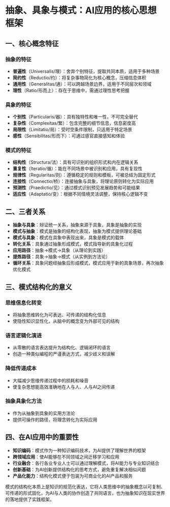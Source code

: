 # 抽象、具象与模式：AI应用的核心思想框架

## 一、核心概念特征

### 抽象的特征
- **普遍性**（Universalis/理）：舍弃个别特征，提取共同本质，适用于多种场景
- **简约性**（Reductio/约）：将复杂事物简化为核心概念，压缩信息体积
- **通用性**（Generalitas/通）：可以跨越场景边界，适用于不同层次和领域
- **理性**（Ratio/形而上）：存在于思维中，需通过理性思考把握

### 具象的特征
- **个别性**（Particularis/器）：具有独特性和唯一性，不可完全替代
- **复杂性**（Complexitas/繁）：包含完整的细节信息，信息密度高
- **局限性**（Limitatio/局）：受时空条件限制，只适用于特定场景
- **感性**（Sensibilitas/形而下）：可通过感官直接感知和体验

### 模式的特征
- **结构性**（Structura/法）：具有可识别的组织形式和内在逻辑关系
- **重复性**（Iteratio/循）：能在不同场景中被识别和应用，具有复现性
- **规律性**（Regularitas/则）：遵循稳定的规则和模板，可被总结为固定形式
- **连接性**（Connectio/桥）：连接抽象与具象，将理论原则转化为实际应用
- **预测性**（Praedictio/见）：通过模式识别预见发展趋势和可能结果
- **适应性**（Adaptatio/变）：根据不同情境灵活调整，保持核心逻辑不变

## 二、三者关系

- **抽象与具象**：辩证统一关系，抽象来源于具象，具象是抽象的实现
- **模式与抽象**：模式是抽象的结构化表现，抽象为模式提供理论基础
- **模式与具象**：模式在具象中表现出来，具象是模式的载体
- **转化关系**：具象通过抽象形成模式，模式指导新的具象化过程
- **应用路径**：抽象→模式→具象（从理论到实践）
- **提炼路径**：具象→抽象→模式（从实例到方法论）
- **循环关系**：具象问题经抽象后形成模式，模式应用于新的具象场景，再次抽象优化模式

## 三、模式结构化的意义

### 思维信息化转变
- 将抽象思维转化为可表达、可传递的结构化信息
- 使隐性知识显性化，从脑中的概念变为外部可见的结构

### 语言逻辑化演进
- 从零散的语言表达提升为结构化、逻辑闭环的语言
- 创造一种类似编程的严谨表达方式，减少歧义和误解

### 降低传递成本
- 大幅减少思维传递过程中的损耗和噪音
- 使复杂思想能高效准确地在人与人、人与AI之间传递

### 抽象具象化方法
- 作为从抽象到具象的实用方法论
- 提供可操作的路径，将理念转化为实际应用

## 四、在AI应用中的重要性

- **知识编码**：模式作为一种知识编码技术，为AI提供了理解世界的框架
- **跨领域应用**：使AI能够在不同领域之间迁移学习和应用
- **行业融合**：各行各业专业人士可以通过理解模式，将AI能力与专业知识结合
- **创新基础**：为AI创新提供结构化的思考方式，避免重复解决相似问题
- **产品化能力**：结构化模式便于包装为可商业化的AI产品和服务

模式的结构化本质上是知识的规范化表达，它将人类思维中的抽象概念以可复制、可传递的形式固化，为AI与人类的协作创造了共同语言，也为抽象知识在现实世界的落地提供了实践框架。 